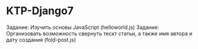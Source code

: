# KTP-Django7

Задание: Изучить основы JavaScript (helloworld.js) 
Задание: Организовать возможность свернуть тескт статьи, а также имя автора и дату создания (fold-post.js)
